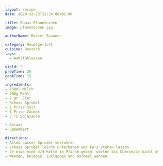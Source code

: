 ```yaml
---
layout: recipe
date: 2020-12-23T22:34:06+01:00

title: Papas Pfannkuchen
image: pfannkuchen.jpg

authorName: Marcel Bauwens

category: Hauptgericht
cuisine: Deutsch
tags:
  - Wohlfühlessen

yield: 2
prepTime: 20
cookTime: 15

ingredients:
- 750ml Milch
- 300g Mehl
- 2 gr. Eier
- Schuss Sprudel
- 1 Prise Salz
- 1 Prise Zucker
- 3 TL Sojasauce

- Salami
- Camembert

directions:
- Alles ausser Sprudel verrühren
- Schuss Sprudel leicht unterheben und kurz stehen lassen
- Je etwa eine 3/4 Kelle in Pfanne geben, warten bis Oberseite nicht mehr weiss ist
- Wenden, belegen, zuklappen und nochmal wenden
---
```

